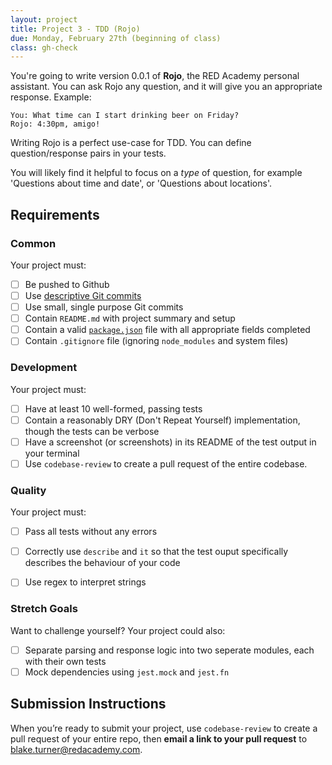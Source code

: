 ```yaml
---
layout: project
title: Project 3 - TDD (Rojo)
due: Monday, February 27th (beginning of class)
class: gh-check
---
```


You're going to write version 0.0.1 of __Rojo__, the RED Academy personal assistant.
You can ask Rojo any question, and it will give you an appropriate response.
Example:

```
You: What time can I start drinking beer on Friday?
Rojo: 4:30pm, amigo!
```

Writing Rojo is a perfect use-case for TDD. You can define question/response pairs in your tests.

You will likely find it helpful to focus on a _type_ of question, for example 'Questions about time and date',
or 'Questions about locations'.


## Requirements

### Common

Your project must:

- [ ] Be pushed to Github 
- [ ] Use [descriptive Git commits](http://chris.beams.io/posts/git-commit/)
- [ ] Use small, single purpose Git commits
- [ ] Contain `README.md` with project summary and setup
- [ ] Contain a valid [`package.json`](http://browsenpm.org/package.json) file with all appropriate fields completed
- [ ] Contain `.gitignore` file (ignoring `node_modules` and system files)

### Development

Your project must:

- [ ] Have at least 10 well-formed, passing tests
- [ ] Contain a reasonably DRY (Don't Repeat Yourself) implementation, though the tests can be verbose
- [ ] Have a screenshot (or screenshots) in its README of the test output in your terminal
- [ ] Use `codebase-review` to create a pull request of the entire codebase.

### Quality

Your project must:

- [ ] Pass all tests without any errors
- [ ] Correctly use `describe` and `it` so that the test ouput specifically describes the behaviour of your code
- [ ] Use regex to interpret strings


### Stretch Goals

Want to challenge yourself? Your project could also:

- [ ] Separate parsing and response logic into two seperate modules, each with their own tests
- [ ] Mock dependencies using `jest.mock` and `jest.fn`

## Submission Instructions

When you’re ready to submit your project, use `codebase-review` to create a pull request of your entire repo,
then **email a link to your pull request** to blake.turner@redacademy.com.
